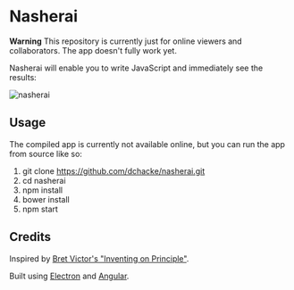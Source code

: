 # Nasherai

**Warning** This repository is currently just for online viewers and collaborators. The app doesn't fully work yet.

Nasherai will enable you to write JavaScript and immediately see the results:

![nasherai](https://cloud.githubusercontent.com/assets/2866749/11328912/3f9b5bc2-9148-11e5-9eb9-84abe4d3af3b.gif)

## Usage
The compiled app is currently not available online, but you can run the app from source like so:

1. git clone https://github.com/dchacke/nasherai.git
2. cd nasherai
3. npm install
4. bower install
5. npm start

## Credits
Inspired by [Bret Victor's "Inventing on Principle"](https://vimeo.com/36579366).

Built using [Electron](http://electron.atom.io/) and [Angular](https://angularjs.org/).
